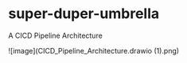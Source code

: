 # super-duper-umbrella
A CICD Pipeline Architecture

![image](CICD_Pipeline_Architecture.drawio (1).png)
